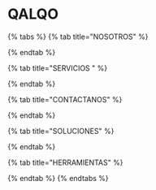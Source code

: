 # QALQO

{% tabs %}
{% tab title="NOSOTROS" %}

{% endtab %}

{% tab title="SERVICIOS " %}

{% endtab %}

{% tab title="CONTACTANOS" %}

{% endtab %}

{% tab title="SOLUCIONES" %}

{% endtab %}

{% tab title="HERRAMIENTAS" %}

{% endtab %}
{% endtabs %}



